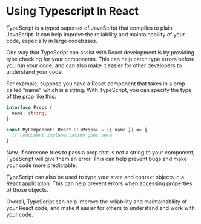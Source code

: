 # Using Typescript In React

TypeScript is a typed superset of JavaScript that compiles to plain JavaScript. It can help improve the reliability and maintainability of your code, especially in large codebases.

One way that TypeScript can assist with React development is by providing type checking for your components. This can help catch type errors before you run your code, and can also make it easier for other developers to understand your code.

For example, suppose you have a React component that takes in a prop called "name" which is a string. With TypeScript, you can specify the type of the prop like this:

```Typescript
interface Props {
  name: string;
}

const MyComponent: React.FC<Props> = ({ name }) => {
  // component implementation goes here
}
```

Now, if someone tries to pass a prop that is not a string to your component, TypeScript will give them an error. This can help prevent bugs and make your code more predictable.

TypeScript can also be used to type your state and context objects in a React application. This can help prevent errors when accessing properties of those objects.

Overall, TypeScript can help improve the reliability and maintainability of your React code, and make it easier for others to understand and work with your code.